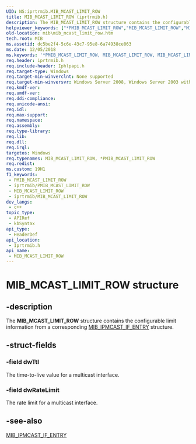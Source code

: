 ```yaml
---
UID: NS:iprtrmib.MIB_MCAST_LIMIT_ROW
title: MIB_MCAST_LIMIT_ROW (iprtrmib.h)
description: The MIB_MCAST_LIMIT_ROW structure contains the configurable limit information from a corresponding MIB_IPMCAST_IF_ENTRY structure.
helpviewer_keywords: ["*PMIB_MCAST_LIMIT_ROW","MIB_MCAST_LIMIT_ROW","MIB_MCAST_LIMIT_ROW structure [MIB]","PMIB_MCAST_LIMIT_ROW","PMIB_MCAST_LIMIT_ROW structure pointer [MIB]","iprtrmib/MIB_MCAST_LIMIT_ROW","iprtrmib/PMIB_MCAST_LIMIT_ROW","mib.mib_mcast_limit_row"]
old-location: mib\mib_mcast_limit_row.htm
tech.root: MIB
ms.assetid: dc5be2f4-5c6e-43c7-95e8-6a74938ce063
ms.date: 12/05/2018
ms.keywords: '*PMIB_MCAST_LIMIT_ROW, MIB_MCAST_LIMIT_ROW, MIB_MCAST_LIMIT_ROW structure [MIB], PMIB_MCAST_LIMIT_ROW, PMIB_MCAST_LIMIT_ROW structure pointer [MIB], iprtrmib/MIB_MCAST_LIMIT_ROW, iprtrmib/PMIB_MCAST_LIMIT_ROW, mib.mib_mcast_limit_row'
req.header: iprtrmib.h
req.include-header: Iphlpapi.h
req.target-type: Windows
req.target-min-winverclnt: None supported
req.target-min-winversvr: Windows Server 2008, Windows Server 2003 with SP1 [desktop apps only]
req.kmdf-ver: 
req.umdf-ver: 
req.ddi-compliance: 
req.unicode-ansi: 
req.idl: 
req.max-support: 
req.namespace: 
req.assembly: 
req.type-library: 
req.lib: 
req.dll: 
req.irql: 
targetos: Windows
req.typenames: MIB_MCAST_LIMIT_ROW, *PMIB_MCAST_LIMIT_ROW
req.redist: 
ms.custom: 19H1
f1_keywords:
 - PMIB_MCAST_LIMIT_ROW
 - iprtrmib/PMIB_MCAST_LIMIT_ROW
 - MIB_MCAST_LIMIT_ROW
 - iprtrmib/MIB_MCAST_LIMIT_ROW
dev_langs:
 - c++
topic_type:
 - APIRef
 - kbSyntax
api_type:
 - HeaderDef
api_location:
 - Iprtrmib.h
api_name:
 - MIB_MCAST_LIMIT_ROW
---
```


# MIB_MCAST_LIMIT_ROW structure


## -description

The <b>MIB_MCAST_LIMIT_ROW</b> structure contains the configurable limit information from a corresponding <a href="/windows/desktop/api/ipmib/ns-ipmib-mib_ipmcast_if_entry">MIB_IPMCAST_IF_ENTRY</a> structure.

## -struct-fields

### -field dwTtl

The time-to-live value for a multicast interface.

### -field dwRateLimit

The rate limit for a multicast interface.

## -see-also

<a href="/windows/desktop/api/ipmib/ns-ipmib-mib_ipmcast_if_entry">MIB_IPMCAST_IF_ENTRY</a>


